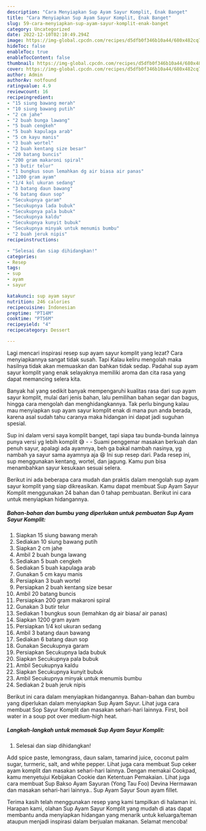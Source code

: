 ```yaml
---
description: "Cara Menyiapkan Sup Ayam Sayur Komplit, Enak Banget"
title: "Cara Menyiapkan Sup Ayam Sayur Komplit, Enak Banget"
slug: 59-cara-menyiapkan-sup-ayam-sayur-komplit-enak-banget
category: Uncategorized
date: 2022-12-10T02:10:49.294Z
image: https://img-global.cpcdn.com/recipes/d5dfb0f346b10a44/680x482cq70/sup-ayam-sayur-komplit-foto-resep-utama.jpg
hideToc: false
enableToc: true
enableTocContent: false
thumbnail: https://img-global.cpcdn.com/recipes/d5dfb0f346b10a44/680x482cq70/sup-ayam-sayur-komplit-foto-resep-utama.jpg
cover: https://img-global.cpcdn.com/recipes/d5dfb0f346b10a44/680x482cq70/sup-ayam-sayur-komplit-foto-resep-utama.jpg
author: Admin
authorAv: notfound
ratingvalue: 4.9
reviewcount: 16
recipeingredient:
- "15 siung bawang merah"
- "10 siung bawang putih"
- "2 cm jahe"
- "2 buah bunga lawang"
- "5 buah cengkeh"
- "5 buah kapulaga arab"
- "5 cm kayu manis"
- "3 buah wortel"
- "2 buah kentang size besar"
- "20 batang buncis"
- "200 gram makaroni spiral"
- "3 butir telur"
- "1 bungkus soun lemahkan dg air biasa air panas"
- "1200 gram ayam"
- "1/4 kol ukuran sedang"
- "3 batang daun bawang"
- "6 batang daun sop"
- "Secukupnya garam"
- "Secukupnya lada bubuk"
- "Secukupnya pala bubuk"
- "Secukupnya kaldu"
- "Secukupnya kunyit bubuk"
- "Secukupnya minyak untuk menumis bumbu"
- "2 buah jeruk nipis"
recipeinstructions:

- "Selesai dan siap dihidangkan!"
categories:
- Resep
tags:
- sup
- ayam
- sayur

katakunci: sup ayam sayur 
nutrition: 246 calories
recipecuisine: Indonesian
preptime: "PT14M"
cooktime: "PT56M"
recipeyield: "4"
recipecategory: Dessert

---
```



Lagi mencari inspirasi resep sup ayam sayur komplit yang lezat? Cara menyiapkannya sangat tidak susah. Tapi Kalau keliru mengolah maka hasilnya tidak akan memuaskan dan bahkan tidak sedap. Padahal sup ayam sayur komplit yang enak selayaknya memiliki aroma dan cita rasa yang dapat memancing selera kita.


Banyak hal yang sedikit banyak mempengaruhi kualitas rasa dari sup ayam sayur komplit, mulai dari jenis bahan, lalu pemilihan bahan segar dan bagus, hingga cara mengolah dan menghidangkannya. Tak perlu bingung kalau mau menyiapkan sup ayam sayur komplit enak di mana pun anda berada, karena asal sudah tahu caranya maka hidangan ini dapat jadi suguhan spesial.

Sup ini dalam versi saya komplit banget, tapi siapa tau bunda-bunda lainnya punya versi yg lebih komplit 😅 - - Suami penggemar masakan berkuah dan penuh sayur, apalagi ada ayamnya, beh ga bakal nambah nasinya, yg nambah ya sayur sama ayamnya aja 😆 Ini sup resep dari. Pada resep ini, sup menggunakan kentang, wortel, dan jagung. Kamu pun bisa menambahkan sayur kesukaan sesuai selera.


Berikut ini ada beberapa cara mudah dan praktis dalam mengolah sup ayam sayur komplit yang siap dikreasikan. Kamu dapat membuat Sup Ayam Sayur Komplit menggunakan 24 bahan dan 0 tahap pembuatan. Berikut ini cara untuk menyiapkan hidangannya.

<!--inarticleads1-->

##### Bahan-bahan dan bumbu yang diperlukan untuk pembuatan Sup Ayam Sayur Komplit:

1. Siapkan 15 siung bawang merah
1. Sediakan 10 siung bawang putih
1. Siapkan 2 cm jahe
1. Ambil 2 buah bunga lawang
1. Sediakan 5 buah cengkeh
1. Sediakan 5 buah kapulaga arab
1. Gunakan 5 cm kayu manis
1. Persiapkan 3 buah wortel
1. Persiapkan 2 buah kentang size besar
1. Ambil 20 batang buncis
1. Persiapkan 200 gram makaroni spiral
1. Gunakan 3 butir telur
1. Sediakan 1 bungkus soun (lemahkan dg air biasa/ air panas)
1. Siapkan 1200 gram ayam
1. Persiapkan 1/4 kol ukuran sedang
1. Ambil 3 batang daun bawang
1. Sediakan 6 batang daun sop
1. Gunakan Secukupnya garam
1. Persiapkan Secukupnya lada bubuk
1. Siapkan Secukupnya pala bubuk
1. Ambil Secukupnya kaldu
1. Siapkan Secukupnya kunyit bubuk
1. Ambil Secukupnya minyak untuk menumis bumbu
1. Sediakan 2 buah jeruk nipis


Berikut ini cara dalam menyiapkan hidangannya. Bahan-bahan dan bumbu yang diperlukan dalam menyiapkan Sup Ayam Sayur. Lihat juga cara membuat Sop Sayur Komplit dan masakan sehari-hari lainnya. First, boil water in a soup pot over medium-high heat. 

<!--inarticleads2-->

##### Langkah-langkah untuk memasak Sup Ayam Sayur Komplit:


1. Selesai dan siap dihidangkan!

Add spice paste, lemongrass, daun salam, tamarind juice, coconut palm sugar, turmeric, salt, and white pepper. Lihat juga cara membuat Sup ceker ayam komplit dan masakan sehari-hari lainnya. Dengan memakai Cookpad, kamu menyetujui Kebijakan Cookie dan Ketentuan Pemakaian. Lihat juga cara membuat Sup Bakso Ayam Sayuran (Yong Tau Foo) Devina Hermawan dan masakan sehari-hari lainnya.. Sup Ayam Sayur Soun ayam fillet. 

Terima kasih telah menggunakan resep yang kami tampilkan di halaman ini. Harapan kami, olahan Sup Ayam Sayur Komplit yang mudah di atas dapat membantu anda menyiapkan hidangan yang menarik untuk keluarga/teman ataupun menjadi inspirasi dalam berjualan makanan. Selamat mencoba!
